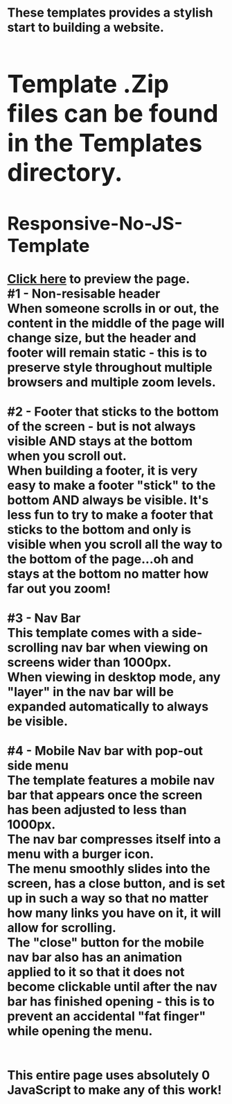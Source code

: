 <h1>These templates provides a stylish start to building a website.</h1>
<h1><Feel free to clone this repository and use any of the templates as a start for your own project website!</h1>
<h1>Template .Zip files can be found in the Templates directory.</h1>

<h2>Responsive-No-JS-Template</h2>
<a href="https://ChrisSaladin.github.io/Responsive-No-JS/" target="_blank">Click here</a> to preview the page.<br>
#1 - Non-resisable header<br>
  When someone scrolls in or out, the content in the middle of the page will change size, but the header and footer will remain static - this is to preserve style throughout multiple browsers and multiple zoom levels.<br><br>
#2 - Footer that sticks to the bottom of the screen - but is not always visible AND stays at the bottom when you scroll out.<br>
  When building a footer, it is very easy to make a footer "stick" to the bottom AND always be visible. It's less fun to try to make a footer that sticks to the bottom and only is visible when you scroll all the way to the bottom of the page...oh and stays at the bottom no matter how far out you zoom!<br><br>
#3 - Nav Bar<br>
  This template comes with a side-scrolling nav bar when viewing on screens wider than 1000px.<br>
  When viewing in desktop mode, any "layer" in the nav bar will be expanded automatically to always be visible.<br><br>
#4 - Mobile Nav bar with pop-out side menu<br>
  The template features a mobile nav bar that appears once the screen has been adjusted to less than 1000px.<br>
  The nav bar compresses itself into a menu with a burger icon.<br>
  The menu smoothly slides into the screen, has a close button, and is set up in such a way so that no matter how many links you have on it, it will allow for scrolling.<br>
  The "close" button for the mobile nav bar also has an animation applied to it so that it does not become clickable until after the nav bar has finished opening - this is to prevent an accidental "fat finger" while opening the menu.<br>
<br>
<br>
This entire page uses absolutely 0 JavaScript to make any of this work!<br>
